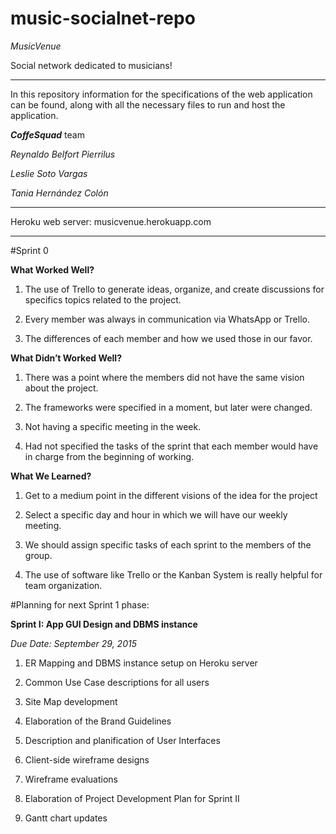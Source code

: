 # music-socialnet-repo

*MusicVenue*

Social network dedicated to musicians!

----------

In this repository information for the specifications of the web application can be found, along with all the necessary files to run and host the application.

***CoffeSquad*** team

*Reynaldo Belfort Pierrilus*

*Leslie Soto Vargas*

*Tania Hernández Colón*

----------

Heroku web server: musicvenue.herokuapp.com

-----------
#Sprint 0


**What Worked Well?**


1. The use of Trello to generate ideas, organize, and create discussions for specifics topics related to the project.

2. Every member was always in communication via WhatsApp or Trello.

3. The differences of each member and how we used those in our favor.



**What Didn’t Worked Well?**


1. There was a point where the members did not have the same vision about the project.

2. The frameworks were specified in a moment, but later were changed.

3. Not having a specific meeting in the week.

4. Had not specified the tasks of the sprint that each member would have in charge from the beginning of working. 



**What We Learned?**


1. Get to a medium point in the different visions of the idea for the project


2. Select a specific day and hour in which we will have our weekly meeting.


3. We should assign specific tasks of each sprint to the members of the group.


4. The use of software like Trello or the Kanban System is really helpful for team organization.

#Planning for next Sprint 1 phase:

**Sprint I: App GUI Design and DBMS instance**

*Due Date: ​September 29, 2015*

1. ER Mapping and DBMS instance setup on Heroku server

2. Common Use Case descriptions for all users

3. Site Map development

4. Elaboration of the Brand Guidelines

5. Description and planification of User Interfaces

6. Client-side wireframe designs

7. Wireframe evaluations

8. Elaboration of Project Development Plan for Sprint II 

9. Gantt chart updates
